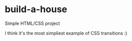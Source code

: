 # build-a-house
Simple HTML/CSS project

I think it's the most simpliest example of CSS transitions :)
